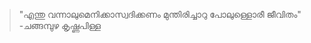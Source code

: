 
> "എന്തു വന്നാലുമെനിക്കാസ്വദിക്കണം മുന്തിരിച്ചാറു പോലുള്ളൊരീ ജീവിതം"
> -ചങ്ങമ്പുഴ കൃഷ്ണപിള്ള



<!--
**renjithgr/renjithgr** is a ✨ _special_ ✨ repository because its `README.md` (this file) appears on your GitHub profile.

Here are some ideas to get you started:

- 🔭 I’m currently working on ...
- 🌱 I’m currently learning ...
- 👯 I’m looking to collaborate on ...
- 🤔 I’m looking for help with ...
- 💬 Ask me about ...
- 📫 How to reach me: ...
- 😄 Pronouns: ...
- ⚡ Fun fact: ...
-->
